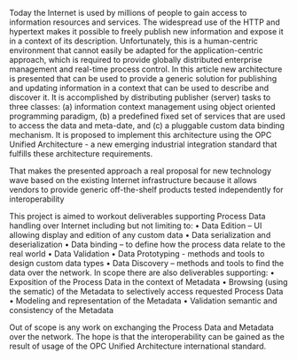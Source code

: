 Today the Internet is used by millions of people to gain access to information resources and services. The widespread use of the HTTP and hypertext makes it possible to freely publish new information and expose it in a context of its description. Unfortunately, this is a human-centric environment that cannot easily be adapted for the application-centric approach, which is required to provide globally distributed enterprise management and real-time process control. In this article new architecture is presented that can be used to provide a generic solution for publishing and updating information in a context that can be used to describe and discover it. It is accomplished by distributing publisher (server) tasks to three classes: (a) information context management using object oriented programming paradigm, (b) a predefined fixed set of services that are used to access the data and meta-date, and (c) a pluggable custom data binding mechanism. It is proposed to implement this architecture using the OPC Unified Architecture - a new emerging industrial integration standard that fulfills these architecture requirements. 

That makes the presented approach a real proposal for new technology wave based on the existing Internet infrastructure because it allows vendors to provide generic off-the-shelf products tested independently for interoperability

This project is aimed to workout deliverables supporting Process Data handling over Internet including but not limiting to:
•	Data Edition – UI allowing display and edition of any custom data
•	Data serialization and deserialization 
•	Data binding – to define how the process data relate to the real world
•	Data Validation 
•	Data Prototyping  - methods and tools to design custom data types
•	Data Discovery – methods and tools to find the data over the network.
In scope there are also deliverables supporting:
•	Exposition of the Process Data in the context of Metadata
•	Browsing (using the sematic) of the Metadata to selectively access requested Process Data
•	Modeling and representation of the Metadata
•	Validation semantic and consistency of the Metadata

Out of scope is any work on exchanging the Process Data and Metadata over the network. The hope is that the interoperability can be gained as the result of usage of the OPC Unified Architecture international standard. 

